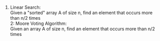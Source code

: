 1. Linear Search:<br/>
       Given a "sorted" array A of size n, find an element that occurs more than n/2 times<br/>
2: Moore Voting Algorithm:<br/>
       Given an array A of size n, find an element that occurs more than n/2 times<br/>

